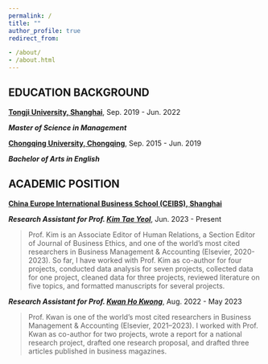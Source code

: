 ```yaml
---
permalink: /
title: ""
author_profile: true
redirect_from:

- /about/
- /about.html
---
```


<script src="/assets/js/about.js"></script>

## EDUCATION BACKGROUND

**[Tongji University, Shanghai](https://www.usnews.com/education/best-global-universities/tongji-university-501326)**, Sep. 2019 - Jun. 2022

***Master of Science in Management***

**[Chongqing University, Chongqing](https://www.usnews.com/education/best-global-universities/chongqing-university-505768)**, Sep. 2015 - Jun. 2019

***Bachelor of Arts in English***

## ACADEMIC POSITION

**[China Europe International Business School (CEIBS), Shanghai](https://www.ceibs.edu/)**

***Research Assistant for Prof. [Kim Tae Yeol](https://scholar.google.com/citations?user=2Z7Vb4kAAAAJ&hl=en&oi=ao)***, Jun. 2023 - Present
> Prof. Kim is an Associate Editor of Human Relations, a Section Editor of Journal of Business Ethics, and one of the world’s most cited researchers in Business Management & Accounting (Elsevier, 2020-2023). So far, I have worked with Prof. Kim as co-author for four projects, conducted data analysis for seven projects, collected data for one project, cleaned data for three projects, reviewed literature on five topics, and formatted manuscripts for several projects.

***Research Assistant for Prof. [Kwan Ho Kwong](https://scholar.google.com/citations?user=l9zGlTYAAAAJ&hl=en&oi=ao)***, Aug. 2022 - May 2023
> Prof. Kwan is one of the world’s most cited researchers in Business Management & Accounting (Elsevier, 2021–2023). I worked with Prof. Kwan as co-author for two projects, wrote a report for a national research project, drafted one research proposal, and drafted three articles published in business magazines.

